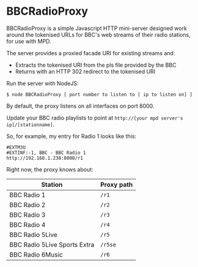 BBCRadioProxy
=============

BBCRadioProxy is a simple Javascript HTTP mini-server designed work around the tokenised URLs for BBC's web streams of
their radio stations, for use with MPD.

The server provides a proxied facade URI for existing streams and:

 - Extracts the tokenised URI from the pls file provided by the BBC
 - Returns with an HTTP 302 redirect to the tokenised URI

Run the server with NodeJS:

    $ node BBCRadioProxy [ port number to listen to [ ip to listen on] ] 
    
By default, the proxy listens on all interfaces on port 8000.

Update your BBC radio playlists to point at `http://[your mpd server's ip]/[stationname]`.

So, for example, my entry for Radio 1 looks like this:

    #EXTM3U
    #EXTINF:-1, BBC - BBC Radio 1
    http://192.168.1.238:8000/r1

Right now, the proxy knows about:

<table>
    <thead><tr>
        <th scope="col">Station</th>
        <th scole="col">Proxy path</th>
    </tr></thead>
    <tbody>
        <tr>
            <td>BBC Radio 1</td>
            <td><code>/r1</code></td>
        </tr>
        <tr>
            <td>BBC Radio 2</td>
            <td><code>/r2</code></td>
        </tr>
        <tr>
            <td>BBC Radio 3</td>
            <td><code>/r3</code></td>
        </tr>
        <tr>
            <td>BBC Radio 4</td>
            <td><code>/r4</code></td>
        </tr>
        <tr>
            <td>BBC Radio 5Live</td>
            <td><code>/r5</code></td>
        </tr>
        <tr>
            <td>BBC Radio 5Live Sports Extra</td>
            <td><code>/r5se</code></td>
        </tr>
        <tr>
            <td>BBC Radio 6Music</td>
            <td><code>/r6</code></td>
        </tr>
    </tbody>
</table>
